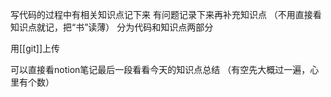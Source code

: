 写代码的过程中有相关知识点记下来
有问题记录下来再补充知识点
（不用直接看知识点就记，把“书”读薄）
分为代码和知识点两部分

用[[git]]上传

可以直接看notion笔记最后一段看看今天的知识点总结
（有空先大概过一遍，心里有个数）
